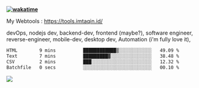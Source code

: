 **[![wakatime](https://wakatime.com/badge/user/87646243-158a-4241-a3cb-668e1fa2dbb8.svg)](https://wakatime.com/@87646243-158a-4241-a3cb-668e1fa2dbb8?style=plastic)**


My Webtools : https://tools.imtaqin.id/


devOps, nodejs dev, backend-dev, frontend (maybe?), software engineer, reverse-engineer, mobile-dev, desktop dev, Automation (i'm fully love it), 

<!--START_SECTION:waka-->

```txt
HTML        9 mins          ████████████▒░░░░░░░░░░░░   49.09 %
Text        7 mins          █████████▓░░░░░░░░░░░░░░░   38.48 %
CSV         2 mins          ███░░░░░░░░░░░░░░░░░░░░░░   12.32 %
Batchfile   0 secs          ░░░░░░░░░░░░░░░░░░░░░░░░░   00.10 %
```

<!--END_SECTION:waka-->

<img src="https://github-readme-activity-graph-fjqz177.vercel.app/graph?username=fdciabdul&theme=github-dark"/>
